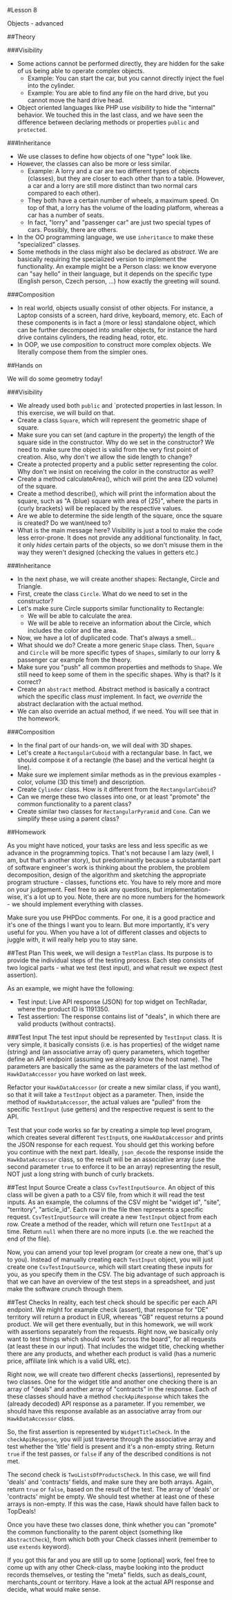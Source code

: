#Lesson 8

Objects - advanced

##Theory

###Visibility
 - Some actions cannot be performed directly, they are hidden for the sake of us being able to operate complex objects.
   - Example: You can start the car, but you cannot directly inject the fuel into the cylinder.
   - Example: You are able to find any file on the hard drive, but you cannot move the hard drive head.
 - Object oriented languages like PHP use *visibility* to hide the "internal" behavior. We touched this in the last class, and we have seen the difference between declaring methods or properties `public` and `protected`.

###Inheritance
 - We use classes to define how objects of one "type" look like.
 - However, the classes can also be more or less similar.
   - Example: A lorry and a car are two different types of objects (classes), but they are closer to each other than to a table. (However, a car and a lorry are still more distinct than two normal cars compared to each other).
   - They both have a certain number of wheels, a maximum speed. On top of that, a lorry has the volume of the loading platform, whereas a car has a number of seats.
   - In fact, "lorry" and "passenger car" are just two special types of cars. Possibly, there are others.
 - In the OO programming language, we use `inheritance` to make these "specialized" classes.
 - Some methods in the class might also be declared as *abstract*. We are basically requiring the specialized version to implement the functionality. An example might be a Person class: we know everyone can "say hello" in their language, but it depends on the specific type (English person, Czech person, ...) how exactly the greeting will sound.

###Composition
 - In real world, objects usually consist of other objects. For instance, a Laptop consists of a screen, hard drive, keyboard, memory, etc. Each of these components is in fact a (more or less) standalone object, which can be further decomposed into smaller objects, for instance the hard drive contains cylinders, the reading head, rotor, etc.
 - In OOP, we use *composition* to construct more complex objects. We literally compose them from the simpler ones.

##Hands on

We will do some geometry today!

###Visibility
 - We already used both `public` and `protected properties in last lesson. In this exercise, we will build on that.
 - Create a class `Square`, which will represent the geometric shape of square.
 - Make sure you can set (and capture in the property) the length of the square side in the constructor. Why do we set in the constructor? We need to make sure the object is valid from the very first point of creation. Also, why don't we allow the side length to change?
 - Create a protected property and a public setter representing the color. Why don't we insist on receiving the color in the constructor as well?
 - Create a method calculateArea(), which will print the area (2D volume) of the square.
 - Create a method describe(), which will print the information about the square, such as "A {blue} square with area of {25}", where the parts in {curly brackets} will be replaced by the respective values.
 - Are we able to determine the side length of the square, once the square is created? Do we want/need to?
 - What is the main message here? Visibility is just a tool to make the code less error-prone. It does not provide any additional functionality. In fact, it only *hides* certain parts of the objects, so we don't misuse them in the way they weren't designed (checking the values in getters etc.)

###Inheritance
 - In the next phase, we will create another shapes: Rectangle, Circle and Triangle.
 - First, create the class `Circle`. What do we need to set in the constructor?
 - Let's make sure Circle supports similar functionality to Rectangle: 
    - We will be able to calculate the area.
    - We will be able to receive an information about the Circle, which includes the color and the area.
 - Now, we have a lot of duplicated code. That's always a smell...
 - What should we do? Create a more generic `Shape` class. Then, `Square` and `Circle` will be more specific types of `Shapes`, similarly to our lorry & passenger car example from the theory.
 - Make sure you "push" all common properties and methods to `Shape`. We still need to keep some of them in the specific shapes. Why is that? Is it correct?
 - Create an `abstract` method. Abstract method is basically a contract which the specific class *must* implement. In fact, we *override* the abstract declaration with the actual method.
 - We can also override an actual method, if we need. You will see that in the homework.

###Composition
 - In the final part of our hands-on, we will deal with 3D shapes.
 - Let's create a `RectangularCuboid` with a rectangular base. In fact, we should compose it of a rectangle (the base) and the vertical height (a line).
 - Make sure we implement similar methods as in the previous examples - color, volume (3D this time!) and description.
 - Create `Cylinder` class. How is it different from the `RectangularCuboid`?
 - Can we merge these two classes into one, or at least "promote" the common functionality to a parent class?
 - Create similar two classes for `RectangularPyramid` and `Cone`. Can we simplify these using a parent class?

##Homework

As you might have noticed, your tasks are less and less specific as we advance in the programming topics. That's not because I am lazy (well, I am, but that's another story), but predominantly because a substantial part of software engineer's work is thinking about the problem, the problem decomposition, design of the algorithm and sketching the appropriate program structure - classes, functions etc. You have to rely more and more on your judgement. Feel free to ask any questions, but implementation-wise, it's a lot up to you. Note, there are no more numbers for the homework - we should implement everything with classes.

Make sure you use PHPDoc comments. For one, it is a good practice and it's one of the things I want you to learn. But more importantly, it's very useful for you. When you have a lot of different classes and objects to juggle with, it will really help you to stay sane.

##Test Plan
This week, we will design a `TestPlan` class. Its purpose is to provide the individual steps of the testing process. Each step consists of two logical parts - what we test (test input), and what result we expect (test assertion). 

As an example, we might have the following:
 - Test input: Live API response (JSON) for top widget on TechRadar, where the product ID is 1191350.
 - Test assertion: The response contains list of "deals", in which there are valid products (without contracts).

###Test Input
The test input should be represented by `TestInput` class. It is very simple, it basically consists (i.e. is has properties) of the widget name (string) and (an associative array of) query parameters, which together define an API endpoint (assuming we already know the host name). The parameters are basically the same as the parameters of the last method of `HawkDataAccessor` you have worked on last week.

Refactor your `HawkDataAccessor` (or create a new similar class, if you want), so that it will take a `TestInput` object as a parameter. Then, inside the method of `HawkDataAccessor`, the actual values are "pulled" from the specific `TestInput` (use getters) and the respective request is sent to the API. 

Test that your code works so far by creating a simple top level program, which creates several different `TestInput`s, one `HawkDataAccessor` and prints the JSON response for each request. You should get this working before you continue with the next part. Ideally, `json_decode` the response inside the `HawkDataAccessor` class, so the result will be an associative array (use the second parameter `true` to enforce it to be an array) representing the result, NOT just a long string with bunch of curly brackets.

##Test Input Source
Create a class `CsvTestInputSource`. An object of this class will be given a path to a CSV file, from which it will read the test inputs. As an example, the columns of the CSV might be "widget id", "site", "territory", "article_id". Each row in the file then represents a specific request. `CsvTestInputSource` will create a new `TestInput` object from each row. Create a method of the reader, which will return one `TestInput` at a time. Return `null` when there are no more inputs (i.e. the we reached the end of the file).

Now, you can amend your top level program (or create a new one, that's up to you). Instead of manually creating each `TestInput` object, you will just create one `CsvTestInputSource`, which will start creating these inputs for you, as you specify them in the CSV. The big advantage of such approach is that we can have an overview of the test steps in a spreadsheet, and just make the software crunch through them.

##Test Checks
In reality, each test check should be specific per each API endpoint. We might for example check (assert), that response for "DE" territory will return a product in EUR, whereas "GB" request returns a pound product. We will get there eventually, but in this homework, we will work with assertions separately from the requests. Right now, we basically only want to test things which should work "across the board", for all requests (at least these in our input). That includes the widget title, checking whether there are any products, and whether each product is valid (has a numeric price, affiliate link which is a valid URL etc).

Right now, we will create two different checks (assertions), represented by two classes. One for the widget title and another one checking there is an array of "deals" and another array of "contracts" in the response. Each of these classes should have a method `checkApiResponse` which takes the (already decoded) API response as a parameter. If you remember, we should have this response available as an associative array from our `HawkDataAccessor` class.

So, the first assertion is represented by `WidgetTitleCheck`. In the `checkApiResponse`, you will just traverse through the associative array and test whether the 'title' field is present and it's a non-empty string. Return `true` if the test passes, or `false` if any of the described conditions is not met.

The second check is `TwoListsOfProductsCheck`. In this case, we will find 'deals' and 'contracts' fields, and make sure they are both arrays. Again, return `true` or `false`, based on the result of the test. The array of 'deals' or 'contracts' might be empty. We should test whether at least one of these arrays is non-empty. If this was the case, Hawk should have fallen back to TopDeals!

Once you have these two classes done, think whether you can "promote" the common functionality to the parent object (something like `AbstractCheck`), from which both your Check classes inherit (remember to use `extends` keyword). 

If you got this far and you are still up to some [optional] work, feel free to come up with any other Check-class, maybe looking into the product records themselves, or testing the "meta" fields, such as deals_count, merchants_count or territory. Have a look at the actual API response and decide, what would make sense.
